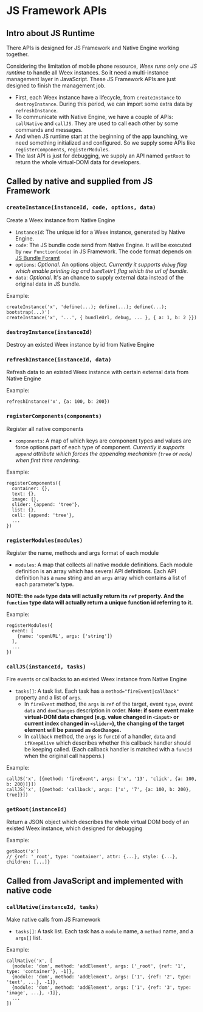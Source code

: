 # JS Framework APIs

## Intro about JS Runtime

There APIs is designed for JS Framework and Native Engine working together.

Considering the limitation of mobile phone resource, *Weex runs only one JS runtime* to handle all Weex instances. So it need a multi-instance management layer in JavaScript. These JS Framework APIs are just designed to finish the management job.

* First, each Weex instance have a lifecycle, from `createInstance` to `destroyInstance`. During this period, we can import some extra data by `refreshInstance`.
* To communicate with Native Engine, we have a couple of APIs: `callNative` and `callJS`. They are used to call each other by some commands and messages.
* And when JS runtime start at the beginning of the app launching, we need something initialized and configured. So we supply some APIs like `registerComponents`, `registerModules`.
* The last API is just for debugging, we supply an API named `getRoot` to return the whole virtual-DOM data for developers.

## Called by native and supplied from JS Framework

### `createInstance(instanceId, code, options, data)`

Create a Weex instance from Native Engine

* `instanceId`: The unique id for a Weex instance, generated by Native Engine.
* `code`: The JS bundle code send from Native Engine. It will be executed by `new Function(code)` in JS Framework. The code format depends on [JS Bundle Foramt](js-bundle-format.md)
* `options`: *Optional*. An options object. *Currently it supports `debug` flag which enable printing log and `bundleUrl` flag which the url of bundle.*
* `data`: *Optional*. It's an chance to supply external data instead of the original data in JS bundle.

Example:

```
createInstance('x', 'define(...); define(...); define(...); bootstrap(...)')
createInstance('x', '...', { bundleUrl, debug, ... }, { a: 1, b: 2 }})
```

### `destroyInstance(instanceId)`

Destroy an existed Weex instance by id from Native Engine

### `refreshInstance(instanceId, data)`

Refresh data to an existed Weex instance with certain external data from Native Engine

Example:

```
refreshInstance('x', {a: 100, b: 200})
```

### `registerComponents(components)`

Register all native components

* `components`: A map of which keys are component types and values are force options part of each type of component. *Currently it supports `append` attribute which forces the appending mechanism (`tree` or `node`) when first time rendering.*

Example:

```
registerComponents({
  container: {}, 
  text: {}, 
  image: {},
  slider: {append: 'tree'},
  list: {}, 
  cell: {append: 'tree'}, 
  ...
})
```

### `registerModules(modules)`

Register the name, methods and args format of each module

* `modules`: A map that collects all native module definitions. Each module definition is an array which has several API definitions. Each API definition has a `name` string and an `args` array which contains a list of each parameter's type.

**NOTE: the `node` type data will actually return its `ref` property. And the `function` type data will actually return a unique function id referring to it.**

Example:

```
registerModules({
  event: [
    {name: 'openURL', args: ['string']}
  ],
  ...
})
```

### `callJS(instanceId, tasks)`

Fire events or callbacks to an existed Weex instance from Native Engine

* `tasks[]`: A task list. Each task has a `method="fireEvent|callback"` property and a list of `args`.
    - In `fireEvent` method, the `args` is `ref` of the target, event `type`, event `data` and `domChanges` description in order. **Note: if some event make virtual-DOM data changed (e.g. value changed in `<input>` or current index changed in `<slider>`), the changing of the target element will be passed as `domChanges`.**
    - In `callback` method, the `args` is `funcId` of a handler, `data` and `ifKeepAlive` which describes whether this callback handler should be keeping called. (Each callback handler is matched with a `funcId` when the original call happens.)

Example:

```
callJS('x', [{method: 'fireEvent', args: ['x', '13', 'click', {a: 100, b: 200}]}])
callJS('x', [{method: 'callback', args: ['x', '7', {a: 100, b: 200}, true]}])
```

### `getRoot(instanceId)`

Return a JSON object which describes the whole virtual DOM body of an existed Weex instance, which designed for debugging

Example:

```
getRoot('x')
// {ref: '_root', type: 'container', attr: {...}, style: {...}, children: [...]}
```

## Called from JavaScript and implemented with native code

### `callNative(instanceId, tasks)`

Make native calls from JS Framework

* `tasks[]`: A task list. Each task has a `module` name, a `method` name, and a `args[]` list.

Example:

```
callNative('x', [
  {module: 'dom', method: 'addElement', args: ['_root', {ref: '1', type: 'container'}, -1]},
  {module: 'dom', method: 'addElement', args: ['1', {ref: '2', type: 'text', ...}, -1]},
  {module: 'dom', method: 'addElement', args: ['1', {ref: '3', type: 'image', ...}, -1]},
  ...
])
```

